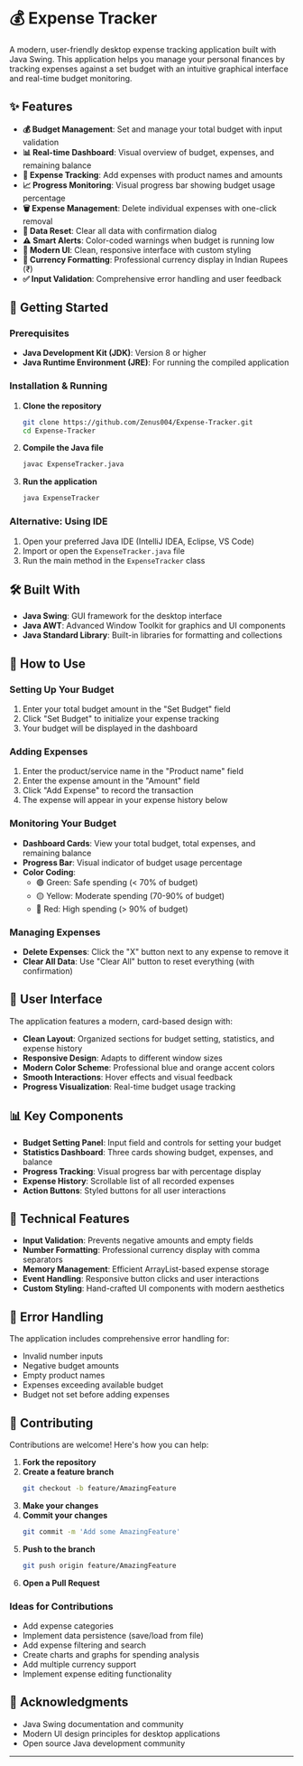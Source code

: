 # 💰 Expense Tracker

A modern, user-friendly desktop expense tracking application built with Java Swing. This application helps you manage your personal finances by tracking expenses against a set budget with an intuitive graphical interface and real-time budget monitoring.

## ✨ Features

- **💰 Budget Management**: Set and manage your total budget with input validation
- **📊 Real-time Dashboard**: Visual overview of budget, expenses, and remaining balance
- **💸 Expense Tracking**: Add expenses with product names and amounts
- **📈 Progress Monitoring**: Visual progress bar showing budget usage percentage
- **🗑️ Expense Management**: Delete individual expenses with one-click removal
- **🔄 Data Reset**: Clear all data with confirmation dialog
- **⚠️ Smart Alerts**: Color-coded warnings when budget is running low
- **🎨 Modern UI**: Clean, responsive interface with custom styling
- **💱 Currency Formatting**: Professional currency display in Indian Rupees (₹)
- **✅ Input Validation**: Comprehensive error handling and user feedback

## 🚀 Getting Started

### Prerequisites

- **Java Development Kit (JDK)**: Version 8 or higher
- **Java Runtime Environment (JRE)**: For running the compiled application

### Installation & Running

1. **Clone the repository**
   ```bash
   git clone https://github.com/Zenus004/Expense-Tracker.git
   cd Expense-Tracker
   ```

2. **Compile the Java file**
   ```bash
   javac ExpenseTracker.java
   ```

3. **Run the application**
   ```bash
   java ExpenseTracker
   ```

### Alternative: Using IDE

1. Open your preferred Java IDE (IntelliJ IDEA, Eclipse, VS Code)
2. Import or open the `ExpenseTracker.java` file
3. Run the main method in the `ExpenseTracker` class

## 🛠️ Built With

- **Java Swing**: GUI framework for the desktop interface
- **Java AWT**: Advanced Window Toolkit for graphics and UI components
- **Java Standard Library**: Built-in libraries for formatting and collections

## 📱 How to Use

### Setting Up Your Budget
1. Enter your total budget amount in the "Set Budget" field
2. Click "Set Budget" to initialize your expense tracking
3. Your budget will be displayed in the dashboard

### Adding Expenses
1. Enter the product/service name in the "Product name" field
2. Enter the expense amount in the "Amount" field
3. Click "Add Expense" to record the transaction
4. The expense will appear in your expense history below

### Monitoring Your Budget
- **Dashboard Cards**: View your total budget, total expenses, and remaining balance
- **Progress Bar**: Visual indicator of budget usage percentage
- **Color Coding**: 
  - 🟢 Green: Safe spending (< 70% of budget)
  - 🟡 Yellow: Moderate spending (70-90% of budget)
  - 🔴 Red: High spending (> 90% of budget)

### Managing Expenses
- **Delete Expenses**: Click the "X" button next to any expense to remove it
- **Clear All Data**: Use "Clear All" button to reset everything (with confirmation)

## 🎨 User Interface

The application features a modern, card-based design with:
- **Clean Layout**: Organized sections for budget setting, statistics, and expense history
- **Responsive Design**: Adapts to different window sizes
- **Modern Color Scheme**: Professional blue and orange accent colors
- **Smooth Interactions**: Hover effects and visual feedback
- **Progress Visualization**: Real-time budget usage tracking

## 📊 Key Components

- **Budget Setting Panel**: Input field and controls for setting your budget
- **Statistics Dashboard**: Three cards showing budget, expenses, and balance
- **Progress Tracking**: Visual progress bar with percentage display
- **Expense History**: Scrollable list of all recorded expenses
- **Action Buttons**: Styled buttons for all user interactions

## 🔧 Technical Features

- **Input Validation**: Prevents negative amounts and empty fields
- **Number Formatting**: Professional currency display with comma separators
- **Memory Management**: Efficient ArrayList-based expense storage
- **Event Handling**: Responsive button clicks and user interactions
- **Custom Styling**: Hand-crafted UI components with modern aesthetics

## 🚨 Error Handling

The application includes comprehensive error handling for:
- Invalid number inputs
- Negative budget amounts
- Empty product names
- Expenses exceeding available budget
- Budget not set before adding expenses

## 🤝 Contributing

Contributions are welcome! Here's how you can help:

1. **Fork the repository**
2. **Create a feature branch**
   ```bash
   git checkout -b feature/AmazingFeature
   ```
3. **Make your changes**
4. **Commit your changes**
   ```bash
   git commit -m 'Add some AmazingFeature'
   ```
5. **Push to the branch**
   ```bash
   git push origin feature/AmazingFeature
   ```
6. **Open a Pull Request**

### Ideas for Contributions
- Add expense categories
- Implement data persistence (save/load from file)
- Add expense filtering and search
- Create charts and graphs for spending analysis
- Add multiple currency support
- Implement expense editing functionality

## 🙏 Acknowledgments

- Java Swing documentation and community
- Modern UI design principles for desktop applications
- Open source Java development community

---
